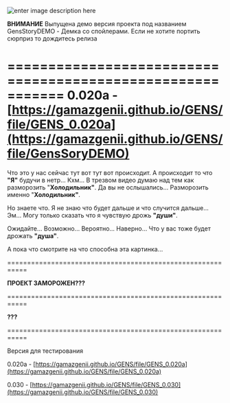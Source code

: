 ﻿![enter image description here](https://img.utdstc.com/icon/ef8/6f4/ef86f49ca8c9ad3082eb00cc7614e8cd7278a4183ff746293bed8b8693063bd2:200)

**ВНИМАНИЕ** Выпущена демо версия проекта под названием GensStoryDEMO - Демка со спойлерами. Если не хотите портить сюрприз то дождитесь релиза

===========================================================
0.020a -  [https://gamazgenii.github.io/GENS/file/GENS_0.020a](https://gamazgenii.github.io/GENS/file/GensSoryDEMO)
===========================================================

Что это у нас сейчас тут вот тут вот происходит. А происходит то что **"Я"** будучи в нетр... Кхм... В трезвом видео думаю над тем как разморозить "**Холодильник"**. Да вы не ослышались... Разморозить именно "**Холодильник"**.

Но знаете что. Я не знаю что будет дальше и что случится дальше... Эм... Могу только сказать что я чувствую дрожь **"души"**.

Ожидайте... Возможно... Вероятно... Наверно... Что у вас тоже будет дрожать **"душа"**.

А пока что смотрите на что способна эта картинка...

===========================================================


**ПРОЕКТ ЗАМОРОЖЕН???**

===========================================================



**???**


===========================================================


Версия для тестирования

0.020a -  [https://gamazgenii.github.io/GENS/file/GENS_0.020a](https://gamazgenii.github.io/GENS/file/GENS_0.020a)

0.030 -  [https://gamazgenii.github.io/GENS/file/GENS_0.030](https://gamazgenii.github.io/GENS/file/GENS_0.030)

